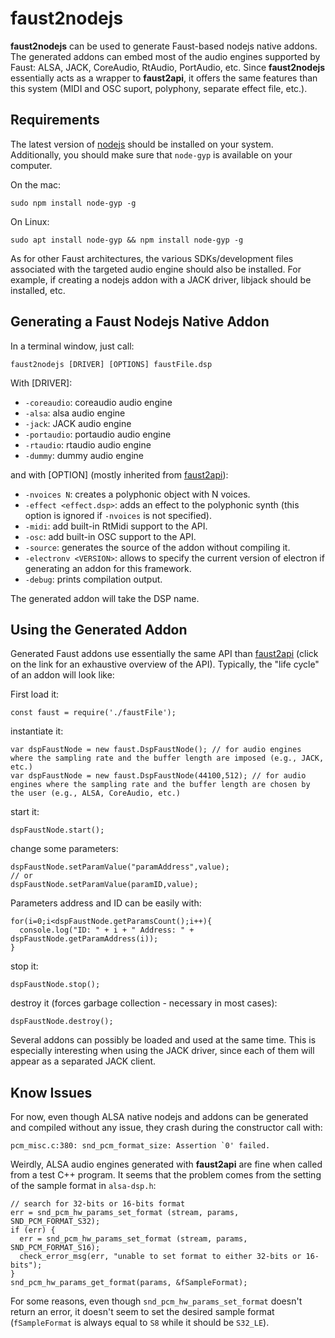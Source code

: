 # faust2nodejs

**faust2nodejs** can be used to generate Faust-based nodejs native addons. The  generated addons can embed most of the audio engines supported by Faust: ALSA, JACK, CoreAudio, RtAudio, PortAudio, etc. Since **faust2nodejs** essentially acts as a wrapper to **faust2api**, it offers the same features than this system (MIDI and OSC suport, polyphony, separate effect file, etc.).

## Requirements

The latest version of [nodejs](https://nodejs.org) should be installed on your system. Additionally, you should make sure that `node-gyp` is available on your computer. 

On the mac:

```
sudo npm install node-gyp -g
```

On Linux:

```
sudo apt install node-gyp && npm install node-gyp -g
```

As for other Faust architectures, the various SDKs/development files associated with the targeted audio engine should also be installed. For example, if creating a nodejs addon with a JACK driver, libjack should be installed, etc.

## Generating a Faust Nodejs Native Addon

In a terminal window, just call:

```
faust2nodejs [DRIVER] [OPTIONS] faustFile.dsp
```

With [DRIVER]:

* `-coreaudio`: coreaudio audio engine
* `-alsa`: alsa audio engine
* `-jack`: JACK audio engine
* `-portaudio`: portaudio audio engine
* `-rtaudio`: rtaudio audio engine
* `-dummy`: dummy audio engine

and with [OPTION] (mostly inherited from [faust2api](https://ccrma.stanford.edu/~rmichon/faust2api/)):

* `-nvoices N`: creates a polyphonic object with N voices.
* `-effect <effect.dsp>`: adds an effect to the polyphonic synth (this option 
  is ignored if `-nvoices` is not specified).
* `-midi`: add built-in RtMidi support to the API.
* `-osc`: add built-in OSC support to the API.
* `-source`: generates the source of the addon without compiling it.
* `-electronv <VERSION>`: allows to specify the current version of electron if
generating an addon for this framework.
* `-debug`: prints compilation output.

The generated addon will take the DSP name.

## Using the Generated Addon

Generated Faust addons use essentially the same API than [faust2api](https://ccrma.stanford.edu/~rmichon/faust2api/) (click on the link for an exhaustive overview of the API). Typically, the "life cycle" of an addon will look like:

First load it:

```
const faust = require('./faustFile');
```

instantiate it:

```
var dspFaustNode = new faust.DspFaustNode(); // for audio engines where the sampling rate and the buffer length are imposed (e.g., JACK, etc.) 
var dspFaustNode = new faust.DspFaustNode(44100,512); // for audio engines where the sampling rate and the buffer length are chosen by the user (e.g., ALSA, CoreAudio, etc.)
```

start it:

```
dspFaustNode.start();
```

change some parameters:

```
dspFaustNode.setParamValue("paramAddress",value);
// or
dspFaustNode.setParamValue(paramID,value);
```

Parameters address and ID can be easily with:

```
for(i=0;i<dspFaustNode.getParamsCount();i++){
  console.log("ID: " + i + " Address: " + dspFaustNode.getParamAddress(i));
}
``` 

stop it:

```
dspFaustNode.stop();
```

destroy it (forces garbage collection - necessary in most cases):

```
dspFaustNode.destroy();
```

Several addons can possibly be loaded and used at the same time. This is especially interesting when using the JACK driver, since each of them will appear as a separated JACK client.   

## Know Issues

For now, even though ALSA native nodejs and addons can be generated and compiled without any issue, they crash during the constructor call with:

```
pcm_misc.c:380: snd_pcm_format_size: Assertion `0' failed.
```

Weirdly, ALSA audio engines generated with **faust2api** are fine when called from a test C++ program. It seems that the problem comes from the setting of the sample format in `alsa-dsp.h`:

```
// search for 32-bits or 16-bits format
err = snd_pcm_hw_params_set_format (stream, params, SND_PCM_FORMAT_S32);
if (err) {
  err = snd_pcm_hw_params_set_format (stream, params, SND_PCM_FORMAT_S16);
  check_error_msg(err, "unable to set format to either 32-bits or 16-bits");
}
snd_pcm_hw_params_get_format(params, &fSampleFormat);
```

For some reasons, even though `snd_pcm_hw_params_set_format` doesn't return an error, it doesn't seem to set the desired sample format (`fSampleFormat` is always equal to `S8` while it should be `S32_LE`).
